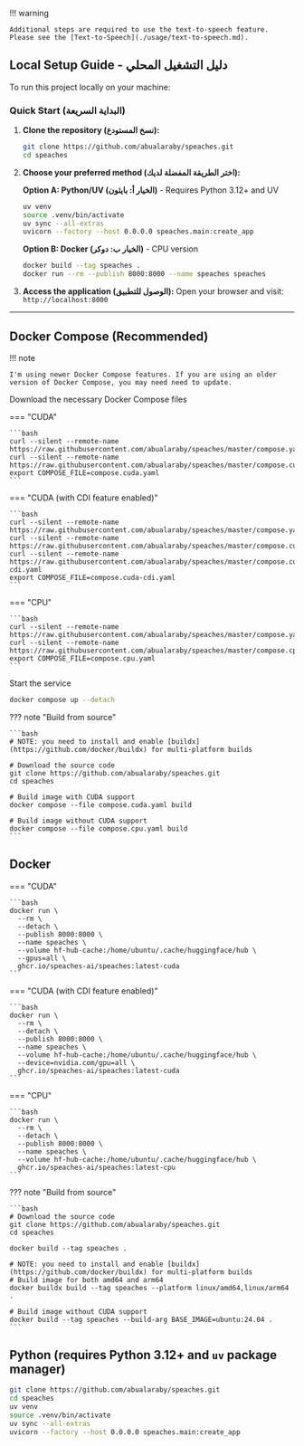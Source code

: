!!! warning

    Additional steps are required to use the text-to-speech feature. Please see the [Text-to-Speech](./usage/text-to-speech.md).

## Local Setup Guide - دليل التشغيل المحلي

To run this project locally on your machine:

### Quick Start (البداية السريعة)

1. **Clone the repository (نسخ المستودع):**
   ```bash
   git clone https://github.com/abualaraby/speaches.git
   cd speaches
   ```

2. **Choose your preferred method (اختر الطريقة المفضلة لديك):**

   **Option A: Python/UV (الخيار أ: بايثون)** - Requires Python 3.12+ and UV
   ```bash
   uv venv
   source .venv/bin/activate
   uv sync --all-extras
   uvicorn --factory --host 0.0.0.0 speaches.main:create_app
   ```

   **Option B: Docker (الخيار ب: دوكر)** - CPU version
   ```bash
   docker build --tag speaches .
   docker run --rm --publish 8000:8000 --name speaches speaches
   ```

3. **Access the application (الوصول للتطبيق):**
   Open your browser and visit: `http://localhost:8000`

---

## Docker Compose (Recommended)

!!! note

    I'm using newer Docker Compose features. If you are using an older version of Docker Compose, you may need need to update.

Download the necessary Docker Compose files

=== "CUDA"

    ```bash
    curl --silent --remote-name https://raw.githubusercontent.com/abualaraby/speaches/master/compose.yaml
    curl --silent --remote-name https://raw.githubusercontent.com/abualaraby/speaches/master/compose.cuda.yaml
    export COMPOSE_FILE=compose.cuda.yaml
    ```

=== "CUDA (with CDI feature enabled)"

    ```bash
    curl --silent --remote-name https://raw.githubusercontent.com/abualaraby/speaches/master/compose.yaml
    curl --silent --remote-name https://raw.githubusercontent.com/abualaraby/speaches/master/compose.cuda.yaml
    curl --silent --remote-name https://raw.githubusercontent.com/abualaraby/speaches/master/compose.cuda-cdi.yaml
    export COMPOSE_FILE=compose.cuda-cdi.yaml
    ```

=== "CPU"

    ```bash
    curl --silent --remote-name https://raw.githubusercontent.com/abualaraby/speaches/master/compose.yaml
    curl --silent --remote-name https://raw.githubusercontent.com/abualaraby/speaches/master/compose.cpu.yaml
    export COMPOSE_FILE=compose.cpu.yaml
    ```

Start the service

```bash
docker compose up --detach
```

??? note "Build from source"

    ```bash
    # NOTE: you need to install and enable [buildx](https://github.com/docker/buildx) for multi-platform builds

    # Download the source code
    git clone https://github.com/abualaraby/speaches.git
    cd speaches

    # Build image with CUDA support
    docker compose --file compose.cuda.yaml build

    # Build image without CUDA support
    docker compose --file compose.cpu.yaml build
    ```

## Docker

=== "CUDA"

    ```bash
    docker run \
      --rm \
      --detach \
      --publish 8000:8000 \
      --name speaches \
      --volume hf-hub-cache:/home/ubuntu/.cache/huggingface/hub \
      --gpus=all \
      ghcr.io/speaches-ai/speaches:latest-cuda
    ```

=== "CUDA (with CDI feature enabled)"

    ```bash
    docker run \
      --rm \
      --detach \
      --publish 8000:8000 \
      --name speaches \
      --volume hf-hub-cache:/home/ubuntu/.cache/huggingface/hub \
      --device=nvidia.com/gpu=all \
      ghcr.io/speaches-ai/speaches:latest-cuda
    ```

=== "CPU"

    ```bash
    docker run \
      --rm \
      --detach \
      --publish 8000:8000 \
      --name speaches \
      --volume hf-hub-cache:/home/ubuntu/.cache/huggingface/hub \
      ghcr.io/speaches-ai/speaches:latest-cpu
    ```

??? note "Build from source"

    ```bash
    # Download the source code
    git clone https://github.com/abualaraby/speaches.git
    cd speaches

    docker build --tag speaches .

    # NOTE: you need to install and enable [buildx](https://github.com/docker/buildx) for multi-platform builds
    # Build image for both amd64 and arm64
    docker buildx build --tag speaches --platform linux/amd64,linux/arm64 .

    # Build image without CUDA support
    docker build --tag speaches --build-arg BASE_IMAGE=ubuntu:24.04 .
    ```

## Python (requires Python 3.12+ and `uv` package manager)

```bash
git clone https://github.com/abualaraby/speaches.git
cd speaches
uv venv
source .venv/bin/activate
uv sync --all-extras
uvicorn --factory --host 0.0.0.0 speaches.main:create_app
```
